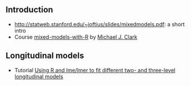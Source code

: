 ## Introduction

* http://statweb.stanford.edu/~joftius/slides/mixedmodels.pdf: a short intro
* Course [mixed-models-with-R](https://github.com/m-clark/mixed-models-with-R) by [Michael J. Clark](http://m-clark.github.io/cv.html)

## Longitudinal models

- Tutorial [Using R and lme/lmer to fit different two- and three-level longitudinal models](http://rpsychologist.com/r-guide-longitudinal-lme-lmer)
